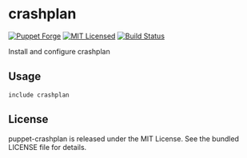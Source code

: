 crashplan
==============

[![Puppet Forge](https://img.shields.io/puppetforge/v/halyard/crashplan.svg)](https://forge.puppetlabs.com/halyard/crashplan)
[![MIT Licensed](https://img.shields.io/badge/license-MIT-green.svg)](https://tldrlegal.com/license/mit-license)
[![Build Status](https://img.shields.io/travis/com/halyard/puppet-crashplan.svg)](https://travis-ci.com/halyard/puppet-crashplan)

Install and configure crashplan

## Usage

```puppet
include crashplan
```

## License

puppet-crashplan is released under the MIT License. See the bundled LICENSE file for details.

